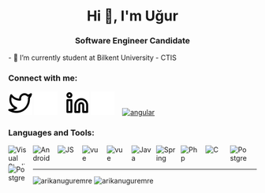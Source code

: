 <h1 align="center">Hi 👋, I'm Uğur</h1>
<h3 align="center">Software Engineer Candidate</h3>
- 📖 I’m currently student at Bilkent University - CTIS

### Connect with me:

[![website](./img/twitter-light.svg)](https://twitter.com/Artyum34#gh-light-mode-only)
[![website](./img/twitter-dark.svg)](https://twitter.com/Artyum34#gh-dark-mode-only)
&nbsp;&nbsp;
[![website](./img/linkedin-light.svg)](https://www.linkedin.com/in/u%C4%9Fur-emre-ar%C4%B1kan-a39346131/#gh-light-mode-only)
[![website](./img/linkedin-dark.svg)](https://www.linkedin.com/in/u%C4%9Fur-emre-ar%C4%B1kan-a39346131/#gh-dark-mode-only)
&nbsp;&nbsp;
<a href="https://www.canva.com/design/DAEhBdcqVo4/w-EKOBwV-uhZarrG80jTAw/view?utm_content=DAEhBdcqVo4&utm_campaign=designshare&utm_medium=link2&utm_source=sharebutton" target="_blank" rel="noreferrer"> <img src="https://cdn.jsdelivr.net/gh/devicons/devicon/icons/canva/canva-original.svg" alt="angular" width="30" height="30"/> </a> 

### Languages and Tools:
<p align="left">
<img align="left" alt="Visual Studio Code"  width="40" height="40" src="https://cdn.jsdelivr.net/gh/devicons/devicon/icons/vscode/vscode-original.svg" style="padding-right:10px;" />
<img align="left" alt="Android"  width="40" height="40" src="https://cdn.jsdelivr.net/gh/devicons/devicon/icons/androidstudio/androidstudio-original.svg" style="padding-right:10px;" />
<img align="left" alt="JS"  width="40" height="40" src="https://cdn.jsdelivr.net/gh/devicons/devicon/icons/javascript/javascript-original.svg" style="padding-right:10px;" />
<img align="left" alt="vue"  width="40" height="40" src="https://cdn.jsdelivr.net/gh/devicons/devicon/icons/vuejs/vuejs-original.svg" style="padding-right:10px;" />
<img align="left" alt="vue"  width="40" height="40" src="https://cdn.jsdelivr.net/gh/devicons/devicon/icons/vuejs/dotnet-original.svg" style="padding-right:10px;" />
<img align="left" alt="Java" width="40" height="40" src="https://cdn.jsdelivr.net/gh/devicons/devicon/icons/java/java-original.svg" style="padding-right:10px;" />
<img align="left" alt="Spring" width="40" height="40" src="https://cdn.jsdelivr.net/gh/devicons/devicon/icons/spring/spring-original-wordmark.svg" style="padding-right:10px;" />
<img align="left" alt="Php"  width="40" height="40" src="https://cdn.jsdelivr.net/gh/devicons/devicon/icons/php/php-original.svg" style="padding-right:10px;" />
<img align="left" alt="C"  width="40" height="40" src="https://cdn.jsdelivr.net/gh/devicons/devicon/icons/c/c-original.svg" style="padding-right:10px;" />
<img align="left" alt="Postgre"  width="40" height="40" src="https://cdn.jsdelivr.net/gh/devicons/devicon/icons/postgresql/postgresql-original-wordmark.svg" style="padding-right:10px;" />
 <img align="left" alt="Postgre"  width="40" height="40" src="https://cdn.jsdelivr.net/gh/devicons/devicon/icons/android/android-original.svg" style="padding-right:10px;" />
 </p>
 <br />
 <br />

---

 <img  src="https://github-readme-stats.vercel.app/api/top-langs?username=arikanuguremre&show_icons=true&locale=en&layout=compact" alt="arikanuguremre" />
 <img  src="https://github-readme-stats.vercel.app/api?username=arikanuguremre&show_icons=true&locale=en" alt="arikanuguremre" />

 



 
 


